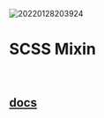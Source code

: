 ![20220128203924](https://user-images.githubusercontent.com/79053495/151541181-d96bc966-cad0-45fa-bd54-7dc6cc524336.png)
  
# SCSS Mixin  
ㅤ  
## [docs](https://sass-lang.com/documentation/at-rules/mixin)
